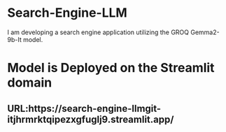 # Search-Engine-LLM
I am developing a search engine application utilizing the GROQ Gemma2-9b-It model.
<h1>Model is Deployed on the Streamlit domain</h1>
<h2>URL:https://search-engine-llmgit-itjhrmrktqipezxgfuglj9.streamlit.app/</h2>
